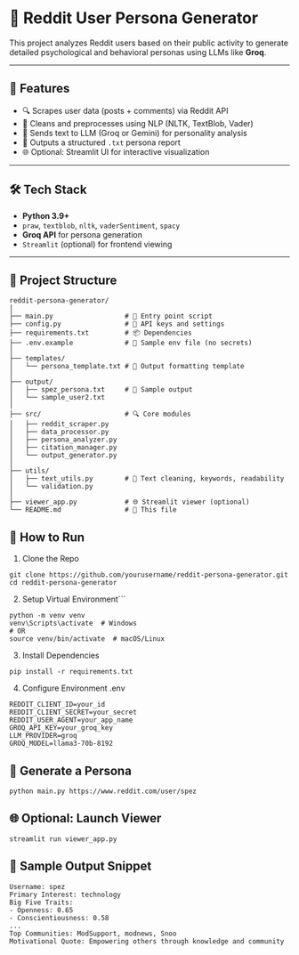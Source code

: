 # 🧠 Reddit User Persona Generator

This project analyzes Reddit users based on their public activity to generate detailed psychological and behavioral personas using LLMs like **Groq**.

---

## 🚀 Features

- 🔍 Scrapes user data (posts + comments) via Reddit API
- 🧹 Cleans and preprocesses using NLP (NLTK, TextBlob, Vader)
- 🧠 Sends text to LLM (Groq or Gemini) for personality analysis
- 🧾 Outputs a structured `.txt` persona report
- 🌐 Optional: Streamlit UI for interactive visualization

---

## 🛠️ Tech Stack

- **Python 3.9+**
- `praw`, `textblob`, `nltk`, `vaderSentiment`, `spacy`
- **Groq API** for persona generation
- `Streamlit` (optional) for frontend viewing

---

## 📂 Project Structure

```text
reddit-persona-generator/
│
├── main.py                  # 🔁 Entry point script
├── config.py                # 🔧 API keys and settings
├── requirements.txt         # 📦 Dependencies
├── .env.example             # 🌿 Sample env file (no secrets)
│
├── templates/
│   └── persona_template.txt # 📄 Output formatting template
│
├── output/
│   ├── spez_persona.txt     # 🧾 Sample output
│   └── sample_user2.txt
│
├── src/                     # 🔍 Core modules
│   ├── reddit_scraper.py
│   ├── data_processor.py
│   ├── persona_analyzer.py
│   ├── citation_manager.py
│   └── output_generator.py
│
├── utils/
│   ├── text_utils.py        # 🔡 Text cleaning, keywords, readability
│   └── validation.py
│
├── viewer_app.py            # 🌐 Streamlit viewer (optional)
└── README.md                # 📘 This file
```

## 🧪 How to Run
1. Clone the Repo

``` 
git clone https://github.com/yourusername/reddit-persona-generator.git
cd reddit-persona-generator

```

2. Setup Virtual Environment```


```
python -m venv venv
venv\Scripts\activate  # Windows
# OR
source venv/bin/activate  # macOS/Linux

```
3. Install Dependencies

```
pip install -r requirements.txt

```
4. Configure Environment .env

```
REDDIT_CLIENT_ID=your_id
REDDIT_CLIENT_SECRET=your_secret
REDDIT_USER_AGENT=your_app_name
GROQ_API_KEY=your_groq_key
LLM_PROVIDER=groq
GROQ_MODEL=llama3-70b-8192

```

## 🧠 Generate a Persona

```
python main.py https://www.reddit.com/user/spez

```

## 🌐 Optional: Launch Viewer

```
streamlit run viewer_app.py

```

## 📌 Sample Output Snippet

```
Username: spez
Primary Interest: technology
Big Five Traits:
- Openness: 0.65
- Conscientiousness: 0.58
...
Top Communities: ModSupport, modnews, Snoo
Motivational Quote: Empowering others through knowledge and community

```